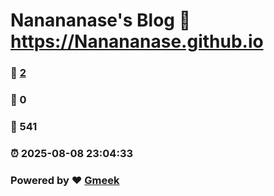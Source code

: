 # Nanananase's Blog :link: https://Nanananase.github.io 
### :page_facing_up: [2](https://Nanananase.github.io/tag.html) 
### :speech_balloon: 0 
### :hibiscus: 541 
### :alarm_clock: 2025-08-08 23:04:33 
### Powered by :heart: [Gmeek](https://github.com/Meekdai/Gmeek)
